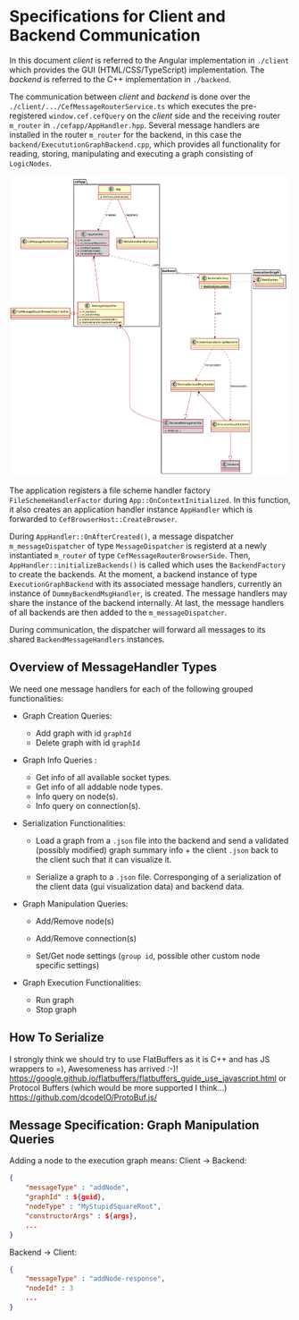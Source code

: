 Specifications for Client and Backend Communication
===
In this document *client* is referred to the Angular implementation in `./client` which provides the GUI (HTML/CSS/TypeScript) implementation. The *backend*  is referred to the C++ implementation in `./backend`.

The communication between *client* and *backend* is done over the `./client/.../CefMessageRouterService.ts` which executes the pre-registered `window.cef.cefQuery` on the *client* side and the receiving router `m_router` in `./cefapp/AppHandler.hpp`. Several message handlers are installed in the router `m_router` for the backend, in this case the `backend/ExecututionGraphBackend.cpp`, which provides all functionality for reading, storing, manipulating and executing a graph consisting of `LogicNodes`.

![Specs](client-backend.svg "Specs")

The application registers a file scheme handler factory `FileSchemeHandlerFactor` during `App::OnContextInitialized`. In this function, it also creates an application handler instance `AppHandler` which is forwarded to `CefBrowserHost::CreateBrowser`. 

During `AppHandler::OnAfterCreated()`, a message dispatcher `m_messageDispatcher` of type `MessageDispatcher` is registerd at a newly instantiated `m_router` of type `CefMessageRouterBrowserSide`. Then, `AppHandler::initializeBackends()` is called which uses the `BackendFactory` to create the backends. At the moment, a backend instance of type `ExecutionGraphBackend` with its associated message handlers, currently an instance of `DummyBackendMsgHandler`, is created.
The message handlers may share the instance of the backend internally.
At last, the message handlers of all backends are then added to the `m_messageDispatcher`. 

During communication, the dispatcher will forward all messages to its shared `BackendMessageHandlers` instances.

## Overview of MessageHandler Types
We need one message handlers for each of the following grouped functionalities:

-   Graph Creation Queries:
    * Add graph with id `graphId`
    * Delete graph with id `graphId`

-   Graph Info Queries :
    * Get info of all available socket types.
    * Get info of all addable node types.
    * Info query on node(s).
    * Info query on connection(s).

-   Serialization Functionalities:
    * Load a graph from a `.json` file into the backend and send a validated (possibly modified) graph summary info + the client `.json` back to the client such that it can visualize it.

    * Serialize a graph to a `.json` file. Corresponging of a serialization of the client data (gui visualization data) and backend data.

-   Graph Manipulation Queries:
    * Add/Remove node(s)
    * Add/Remove connection(s)

    * Set/Get node settings (`group id`, possible other custom node specific settings)

- Graph Execution Functionalities:
    * Run graph
    * Stop graph

## How To Serialize
I strongly think we should try to use FlatBuffers
as it is C++ and has JS wrappers to =), Awesomeness has arrived :-)!
https://google.github.io/flatbuffers/flatbuffers_guide_use_javascript.html 
or Protocol Buffers (which would be more supported I think...)
https://github.com/dcodeIO/ProtoBuf.js/


## Message Specification: Graph Manipulation Queries
Adding a node to the execution graph means:
Client -> Backend:
```json
{
    "messageType" : "addNode",
    "graphId" : ${guid},
    "nodeType" : "MyStupidSquareRoot",
    "constructorArgs" : ${args},
    ...
}
```

Backend -> Client:
```json
{
    "messageType" : "addNode-response",
    "nodeId" : 3
    ...
}
```
